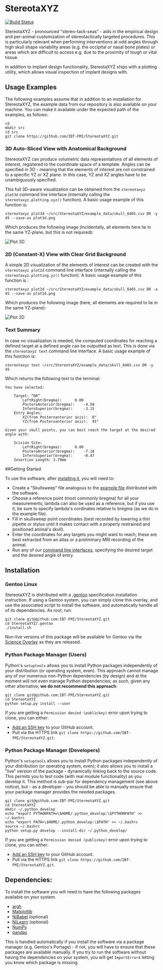 # StereotaXYZ
[![Build Status](https://travis-ci.org/IBT-FMI/StereotaXYZ.svg?branch=master)](https://travis-ci.org/IBT-FMI/StereotaXYZ)

StereotaXYZ - pronounced "stereo-tack-seas" - aids in the empirical design and per-animal customization of stereotactically targeted procedures.
This is particularly relevant when performing interventions at odd angles through high skull shape variability areas (e.g. the occipital or nasal bone plates) or areas which are difficult to access e.g. due to the proximity of tough or vital tissue.

In addition to implant design functionality, StereotaXYZ ships with a plotting utility, which allows visual inspection of implant designs with.

## Usage Examples

The following examples assume that in addition to an installation for StereotaXYZ, the example data from our repository is also available on your machine.
You can make it available under the expected path of the examples, as follows:

```
cd
mkdir src
cd src
git clone https://github.com/IBT-FMI/StereotaXYZ.git
```

### 3D Auto-Sliced View with Anatomical Background

StereotaXYZ can produce volumetric data representations of all elements of interest, registered to the coordinate space of a template.
Angles can be specified in 3D - meaning that the elements of interest are not constrained to a specific YZ or XZ plane.
In this case, YZ and XZ angles have to be unambiguously specified.

This full 3D-aware visualization can be obtained from the `stereotaxyz plot3d` command line interface (internally calling the `stereotaxyz.plotting.xyz()` function).
A basic usage example of this function is:

```
stereotaxyz plot3d ~/src/StereotaXYZ/example_data/skull_6465.csv DR -y 45 --save-as plot3d.png
```

Which produces the following image (incidentally, all elements here lie in the same YZ-plane, but this is not required):

![Plot 3D](http://www.chymera.eu/img/examples/stereotaxyz/plot3d.png "Plot 3D")

### 2D (Constant-X) View with Clear Grid Background

A simple 2D visualization of the elements of interest can be created with the `stereotaxyz plot2d` command line interface (internally calling the `stereotaxyz.plotting.yz()` function).
A basic usage example of this function is :

```
stereotaxyz plot2d ~/src/StereotaXYZ/example_data/skull_6465.csv DR -a 45 --save-as plot2d.png
```

Which produces the following image (here, all elements are required to lie in the same YZ-plane):

![Plot 2D](http://www.chymera.eu/img/examples/stereotaxyz/plot2d.png "Plot 2D")

### Text Summary

In case no visualization is needed, the computed coordinates for reaching a defined target at a defined angle can be outputted as text.
This is done via the `stereotaxyz text` command line interface.
A basic usage example of this function is:

```
stereotaxyz text ~/src/StereotaXYZ/example_data/skull_6465.csv DR -y 45
```

Which returns the following text to the terminal:

```
You have selected:

	Target: “DR”
		LeftRight(bregma): 		0.00
		PosteroAnterior(bregma): 	-4.50
		InferoSuperior(bregma): 	-3.15
	Entry Angles:
		XZ(from Posteroanterior axis): 	0°
		YZ(from Posteroanterior axis): 	45°

Given your skull points, you can best reach the target at the desired angle with:

	Icision Site:
		LeftRight(bregma): 		0.00
		PosteroAnterior(bregma): 	-7.18
		InferoSuperior(bregma): 	-0.47
	Insertion Length: 3.79mm
```

##Getting Started

To use the software, after [installing it](#installation), you will need to:

* Create a “Skullsweep” file analogous to the [example file](example_data/skull_6465.csv) distributed with the software.
* Choose a reference point (most commonly bregma) for all your measurements; lambda can also be used as a reference, but if you use it, be sure to specify lambda's cordinates relative to bregma (as we do in the example file).
* Fill in skullsweep point coordinates (best recorded by lowering a thin pipette or stylus until it makes contact with a properly restrained and positioned animal's skull).
* Enter the coordinates for any targets you might want to reach; these are best extracted from an atlas or a preliminary MRI recording of the animal.
* Run any of our [command line interfaces](#usage-examples), specifying the desired target and the desired angle of entry.

## Installation

### Gentoo Linux
StereotaXYZ is distributed with a [.gentoo](.gentoo) specification installation instruction.
If using a Gentoo system, you can simply clone this overlay, and use the associated script to install the software, and automatically handle all of its dependencies.
As root, run:

````
git clone git@github.com:IBT-FMI/StereotaXYZ.git
cd StereotaXYZ/.gentoo
./install.sh
````

Non-live versons of this package will be available for Gentoo via the [Science Overlay](https://github.com/gentoo/sci) as they are released.

### Python Package Manager (Users)
Python's `setuptools` allows you to install Python packages independently of your distribution (or operating system, even).
This approach cannot manage any of our numerous non-Python dependencies (by design) and at the moment will not even manage Python dependencies;
as such, given any other alternative, **we do not recommend this approach**:

````
git clone git@github.com:IBT-FMI/StereotaXYZ.git
cd StereotaXYZ
python setup.py install --user
````

If you are getting a `Permission denied (publickey)` error upon trying to clone, you can either:

* [Add an SSH key](https://help.github.com/articles/adding-a-new-ssh-key-to-your-github-account/) to your GitHub account.
* Pull via the HTTPS link `git clone https://github.com/IBT-FMI/StereotaXYZ.git`.

### Python Package Manager (Developers)
Python's `setuptools` allows you to install Python packages independently of your distribution (or operating system, even);
it also allows you to install a "live" version of the package - dynamically linking back to the source code.
This permits you to test code (with real module functionality) as you develop it.
This method is sub-par for dependency management (see above notice), but - as a developer - you should be able to manually ensure that your package manager provides the needed packages.

````
git clone git@github.com:IBT-FMI/StereotaXYZ.git
cd StereotaXYZ
mkdir ~/.python_develop
echo "export PYTHONPATH=\$HOME/.python_develop:\$PYTHONPATH" >> ~/.bashrc
echo "export PATH=\$HOME/.python_develop:\$PATH" >> ~/.bashrc
source ~/.bashrc
python setup.py develop --install-dir ~/.python_develop/
````

If you are getting a `Permission denied (publickey)` error upon trying to clone, you can either:

* [Add an SSH key](https://help.github.com/articles/adding-a-new-ssh-key-to-your-github-account/) to your GitHub account.
* Pull via the HTTPS link `git clone https://github.com/IBT-FMI/StereotaXYZ.git`.

## Dependencies:

To install the software you will need to have the following packages available on your system.

* [argh](https://github.com/neithere/argh)
* [Matplotlib](https://matplotlib.org/)
* [NiBabel](http://nipy.org/nibabel/) (optional)
* [NiLearn](http://nilearn.github.io/) (optional)
* [NumPy](http://www.numpy.org/)
* [pandas](http://pandas.pydata.org/)

This is handled automatically if you install the software via a package manager (e.g. Gentoo's Portage) - if not, you will have to ensure that these packages are available manually.
If you try to run the software without having the dependencies on your system, you will get `ImportError`s letting you know which package is missing.


